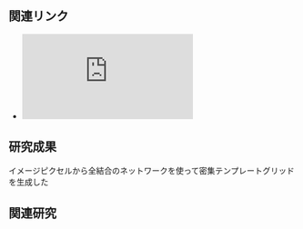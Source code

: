 ## 関連リンク

* ![ペーパー](https://arxiv.org/pdf/1802.00434.pdf)

## 研究成果

イメージピクセルから全結合のネットワークを使って密集テンプレートグリッドを生成した



## 関連研究



